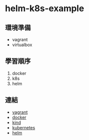 # helm-k8s-example

## 環境準備

* vagrant
* virtualbox

## 學習順序

1. docker
2. k8s
3. helm

## 連結

* [vagrant](https://www.vagrantup.com/docs/)
* [docker](https://docs.docker.com/install/linux/docker-ce/ubuntu/)
* [kind](https://kind.sigs.k8s.io/docs/user/quick-start/)
* [kubernetes](https://kubernetes.io/zh/docs/home/)
* [helm](https://helm.sh/docs/)